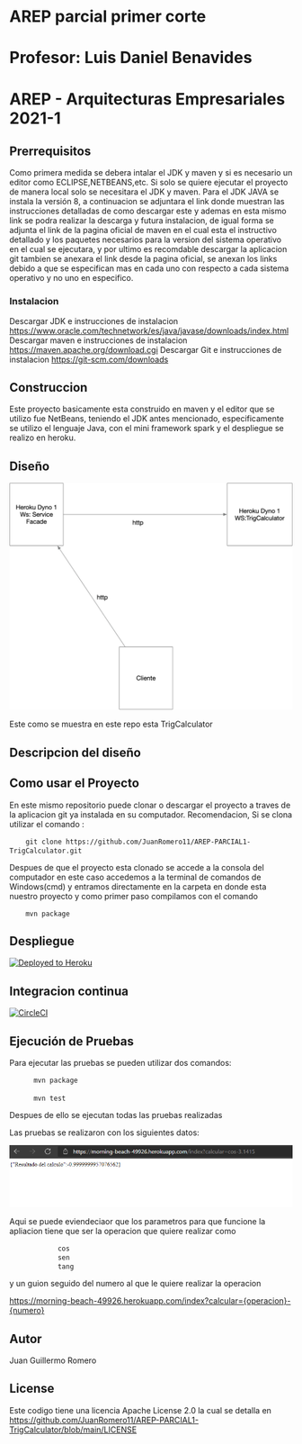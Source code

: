 # AREP parcial primer corte
# Profesor: Luis Daniel Benavides
# AREP - Arquitecturas Empresariales 2021-1

## Prerrequisitos

Como primera medida se debera intalar el JDK y maven y si es necesario un editor como ECLIPSE,NETBEANS,etc. Si solo se quiere ejecutar el proyecto de manera local solo se necesitara el JDK y maven. Para el JDK JAVA se instala la versión 8, a continuacion se adjuntara el link donde muestran las instrucciones detalladas de como descargar este y ademas en esta mismo link se podra realizar la descarga y futura instalacion, de igual forma se adjunta el link de la pagina oficial de maven en el cual esta el instructivo detallado y los paquetes necesarios para la version del sistema operativo en el cual se ejecutara, y por ultimo es recomdable descargar la aplicacion git tambien se anexara el link desde la pagina oficial, se anexan los links debido a que se especifican mas en cada uno con respecto a cada sistema operativo y no uno en especifico.

### Instalacion

Descargar JDK e instrucciones de instalacion
https://www.oracle.com/technetwork/es/java/javase/downloads/index.html
Descargar maven e instrucciones de instalacion
https://maven.apache.org/download.cgi
Descargar Git e instrucciones de instalacion
https://git-scm.com/downloads

## Construccion
Este proyecto basicamente esta construido en maven y el editor que se utilizo fue NetBeans, teniendo el JDK antes mencionado, especificamente se utilizo el lenguaje Java, con el mini framework spark y el despliegue se realizo en heroku.

## Diseño

![alt text](https://github.com/JuanRomero11/AREP-PARCIAL1-TrigCalculator/blob/main/imagenes/descargaParcial.png)


Este como se muestra en este repo esta TrigCalculator

## Descripcion del diseño


## Como usar el Proyecto
En este mismo repositorio puede clonar o descargar el proyecto a traves de la aplicacion git ya instalada en su computador. Recomendacion, Si se clona utilizar el comando :

        git clone https://github.com/JuanRomero11/AREP-PARCIAL1-TrigCalculator.git
        
Despues de que el proyecto esta clonado se accede a la consola del computador en este caso accedemos a la terminal de comandos de Windows(cmd) y entramos directamente en la carpeta en donde esta nuestro proyecto y como primer paso compilamos con el comando 

        mvn package
        
## Despliegue

[![Deployed to Heroku](https://www.herokucdn.com/deploy/button.png)](https://morning-beach-49926.herokuapp.com/index?calcular=cos-3.1415)

## Integracion continua

[![CircleCI](https://circleci.com/gh/circleci/circleci-docs.svg?style=svg)]()

## Ejecución de Pruebas

Para ejecutar las pruebas se pueden utilizar dos comandos:

          mvn package
          
          mvn test
          
Despues de ello se ejecutan todas las pruebas realizadas 

Las pruebas se realizaron con los siguientes datos:

![alt text](https://github.com/JuanRomero11/AREP-PARCIAL1-TrigCalculator/blob/main/imagenes/desliegueHeroku.PNG)

Aqui se puede eviendeciaor que los parametros para que funcione la apliacion tiene que ser la operacion que quiere realizar como
        
                cos
                sen
                tang
                
y un guion seguido del numero al que le quiere realizar la operacion 
 
https://morning-beach-49926.herokuapp.com/index?calcular={operacion}-{numero}


## Autor
Juan Guillermo Romero 
## License
Este codigo tiene una licencia Apache License 2.0 la cual se detalla en https://github.com/JuanRomero11/AREP-PARCIAL1-TrigCalculator/blob/main/LICENSE
